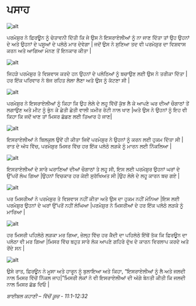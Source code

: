 
# ਪਸਾਹ
![alt](https://cdn.door43.org/obs/jpg/360px/obs-en-11-01.jpg?direct&)

ਪਰਮੇਸ਼ੁਰ  ਨੇ ਫ਼ਿਰਊਨ  ਨੂੰ ਚੇਤਾਵਨੀ ਦਿੱਤੀ ਕਿ ਜੇ ਉਸ ਨੇ ਇਸਰਾਏਲੀਆਂ ਨੂੰ ਨਾ ਜਾਣ ਦਿੱਤਾ ਤਾਂ ਉਹ  ਉਹਨਾਂ ਦੇ ਅਤੇ ਉਹਨਾਂ ਦੇ ਪਸ਼ੂਆਂ ਦੇ ਪਲੋਠੇ ਮਾਰ ਦੇਵੇਗਾ | ਜਦੋਂ ਉਸ ਨੇ ਸੁਣਿਆ ਤਦ  ਵੀ ਪਰਮੇਸ਼ੁਰ  ਦਾ ਵਿਸ਼ਵਾਸ ਕਰਨ ਅਤੇ ਆਗਿਆ ਮੰਨਣ ਤੋਂ ਇਨਕਾਰ ਕੀਤਾ |

![alt](https://cdn.door43.org/obs/jpg/360px/obs-en-11-02.jpg?direct&)

ਜਿਹੜੇ ਪਰਮੇਸ਼ੁਰ  ਤੇ ਵਿਸ਼ਵਾਸ ਕਰਦੇ ਹਨ ਉਹਨਾਂ  ਦੇ ਪਲੋਠਿਆਂ ਨੂੰ ਬਚਾਉਣ ਲਈ ਉਸ ਨੇ ਤਰੀਕਾ ਦਿੱਤਾ |ਹਰ ਇੱਕ  ਪਰਿਵਾਰ ਨੇ ਬੱਜ ਰਹਿਤ ਲੇਲਾ ਲੈਣਾ ਅਤੇ ਉਸ ਨੂੰ ਕੱਟਣਾ ਸੀ |

![alt](https://cdn.door43.org/obs/jpg/360px/obs-en-11-03.jpg?direct&)

ਪਰਮੇਸ਼ੁਰ  ਨੇ ਇਸਰਾਏਲੀਆਂ ਨੂੰ ਕਿਹਾ ਕਿ ਉਹ ਲੇਲੇ ਦੇ ਲਹੂ ਵਿੱਚੋਂ  ਕੁੱਝ ਲੈ ਕੇ ਆਪਣੇ ਘਰ ਦੀਆਂ ਚੌਗਾਠਾਂ ਤੇਂ ਲਗਾਉਣ ਅਤੇ ਮੀਟ ਨੂੰ ਭੁੰਨ ਕੇ ਛੇਤੀ ਛੇਤੀ ਵਾਲੀ ਖ਼ਮੀਰ  ਰੋਟੀ ਨਾਲ ਖਾਣ |ਅਤੇ ਉਸ ਨੇ ਉਹਨਾਂ ਨੂੰ ਇਹ ਵੀ ਕਿਹਾ ਕਿ ਜਦੋਂ ਖਾਣ ਤਾਂ ਮਿਸਰ ਛੱਡਣ ਲਈ ਤਿਆਰ ਹੋ ਜਾਣ|

![alt](https://cdn.door43.org/obs/jpg/360px/obs-en-11-04.jpg?direct&)

ਇਸਰਾਏਲੀਆਂ ਨੇ ਬਿਲਕੁਲ ਉਵੇਂ ਹੀ ਕੀਤਾ ਜਿਵੇਂ ਪਰਮੇਸ਼ੁਰ  ਨੇ ਉਹਨਾਂ ਨੂੰ ਕਰਨ ਲਈ ਹੁਕਮ ਦਿੱਤਾ ਸੀ |ਰਾਤ ਦੇ ਅੱਧ ਵਿੱਚ, ਪਰਮੇਸ਼ੁਰ  ਮਿਸਰ ਵਿੱਚ ਹਰ ਇੱਕ  ਪਲੋਠੇ ਲੜਕੇ ਨੂੰ ਮਾਰਨ ਲਈ ਨਿੱਕਲਿਆ |

![alt](https://cdn.door43.org/obs/jpg/360px/obs-en-11-05.jpg?direct&)

ਇਸਰਾਏਲੀਆਂ ਦੇ ਸਾਰੇ ਘਰਾਣਿਆਂ ਦੀਆਂ ਚੌਗਾਠਾਂ ਤੇ ਲਹੂ  ਸੀ, ਇਸ ਲਈ ਪਰਮੇਸ਼ੁਰ  ਉਹਨਾਂ ਘਰਾਂ ਦੇ ਉੱਪਰੋਂ ਲੰਘ ਗਿਆ |ਉਹਨਾਂ  ਵਿਚਕਾਰ  ਹਰ ਕੋਈ ਸੁਰੱਖਿਅਤ ਸੀ |ਉਹ ਲੇਲੇ ਦੇ ਲਹੂ  ਕਾਰਨ ਬਚ ਗਏ  |

![alt](https://cdn.door43.org/obs/jpg/360px/obs-en-11-06.jpg?direct&)

ਪਰ ਮਿਸਰੀਆਂ ਨੇ ਪਰਮੇਸ਼ੁਰ  ਤੇ ਵਿਸ਼ਵਾਸ ਨਹੀਂ ਕੀਤਾ ਅਤੇ ਉਸ ਦਾ ਹੁਕਮ ਨਹੀਂ ਮੰਨਿਆ |ਇਸ ਲਈ ਪਰਮੇਸ਼ੁਰ  ਉਹਨਾਂ  ਦੇ ਘਰਾਂ ਉੱਪਰੋਂ ਨਹੀਂ ਲੰਘਿਆ |ਪਰਮੇਸ਼ੁਰ  ਨੇ ਮਿਸਰੀਆਂ ਦੇ ਹਰ ਇੱਕ  ਪਲੋਠੇ ਲੜਕੇ ਨੂੰ ਮਾਰਿਆ |

![alt](https://cdn.door43.org/obs/jpg/360px/obs-en-11-07.jpg?direct&)

ਹਰ ਮਿਸਰੀ ਪਹਿਲੋਠੇ  ਲੜਕਾ ਮਰ ਗਿਆ, ਜ਼ੇਲ੍ਹ ਵਿੱਚ ਹਰ ਕੈਦੀ ਦਾ ਪਹਿਲੋਠੇ ਇੱਥੋਂ ਤੱਕ ਕਿ  ਫ਼ਿਰਊਨ ਦਾ ਪਲੋਠਾ ਵੀ  ਮਰ ਗਿਆ |ਮਿਸਰ ਵਿੱਚ ਬਹੁਤ ਸਾਰੇ ਲੋਕ ਆਪਣੇ ਗਹਿਰੇ ਦੁੱਖ ਦੇ ਕਾਰਨ ਵਿਰਲਾਪ ਕਰਦੇ ਅਤੇ ਰੋਂਦੇ ਸਨ |

![alt](https://cdn.door43.org/obs/jpg/360px/obs-en-11-08.jpg?direct&)

ਉਸੇ ਰਾਤ, ਫ਼ਿਰਊਨ  ਨੇ ਮੂਸਾ ਅਤੇ ਹਾਰੂਨ  ਨੂੰ ਬੁਲਾਇਆ ਅਤੇ ਕਿਹਾ, “ਇਸਰਾਏਲੀਆਂ ਨੂੰ ਲੈ ਅਤੇ ਜਲਦੀ ਨਾਲ ਮਿਸਰ ਵਿੱਚੋਂ  ਨਿੱਕਲ ਜਾਹ|”ਮਿਸਰੀ ਲੋਕਾਂ ਨੇ ਵੀ ਇਸਰਾਏਲੀਆਂ ਦੀ ਅੱਗੇ ਬੇਨਤੀ ਕੀਤੀ ਕਿ ਜਲਦੀ ਨਾਲ ਮਿਸਰ ਛੱਡ ਦਿਓ |

_ਬਾਈਬਲ ਕਹਾਣੀ – ਵਿੱਚੋਂ  ਕੂਚ - 11:1-12:32_